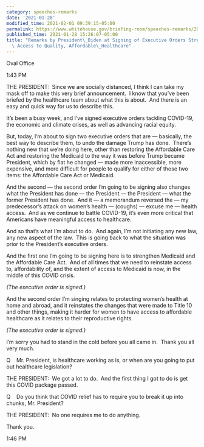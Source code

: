 ```yaml
---
category: speeches-remarks
date: '2021-01-28'
modified_time: 2021-02-01 09:39:15-05:00
permalink: https://www.whitehouse.gov/briefing-room/speeches-remarks/2021/01/28/remarks-by-president-biden-at-signing-of-executive-orders-strengthening-americans-access-to-quality-affordable-healthcare/
published_time: 2021-01-28 15:26:07-05:00
title: "Remarks by President\_Biden at Signing of Executive Orders Strengthening Americans\u2019\
  \ Access to Quality, Affordable\_Healthcare"
---
```

 
Oval Office

1:43 PM

THE PRESIDENT:  Since we are socially distanced, I think I can take my
mask off to make this very brief announcement.  I know that you’ve been
briefed by the healthcare team about what this is about.  And there is
an easy and quick way for us to describe this. 

It’s been a busy week, and I’ve signed executive orders tackling
COVID-19, the economic and climate crises, as well as advancing racial
equity.

But, today, I’m about to sign two executive orders that are — basically,
the best way to describe them, to undo the damage Trump has done. 
There’s nothing new that we’re doing here, other than restoring the
Affordable Care Act and restoring the Medicaid to the way it was before
Trump became President, which by fiat he changed — made more
inaccessible, more expensive, and more difficult for people to qualify
for either of those two items: the Affordable Care Act or Medicaid. 

And the second — the second order I’m going to be signing also changes
what the President has done — the President — the President — what the
former President has done.  And it — a memorandum reversed the — my
predecessor’s attack on women’s health — (coughs) — excuse me — health
access.  And as we continue to battle COVID-19, it’s even more critical
that Americans have meaningful access to healthcare.  

And so that’s what I’m about to do.  And again, I’m not initiating any
new law, any new aspect of the law.  This is going back to what the
situation was prior to the President’s executive orders. 

And the first one I’m going to be signing here is to strengthen Medicaid
and the Affordable Care Act.  And of all times that we need to reinstate
access to, affordability of, and the extent of access to Medicaid is
now, in the middle of this COVID crisis. 

*(The executive order is signed.)*

And the second order I’m singing relates to protecting women’s health at
home and abroad, and it reinstates the changes that were made to Title
10 and other things, making it harder for women to have access to
affordable healthcare as it relates to their reproductive rights. 

*(The executive order is signed.)*

I’m sorry you had to stand in the cold before you all came in.  Thank
you all very much.

Q    Mr. President, is healthcare working as is, or when are you going
to put out healthcare legislation? 

THE PRESIDENT:  We got a lot to do.  And the first thing I got to do is
get this COVID package passed.

Q    Do you think that COVID relief has to require you to break it up
into chunks, Mr. President?

THE PRESIDENT:  No one requires me to do anything.

Thank you.

1:46 PM
